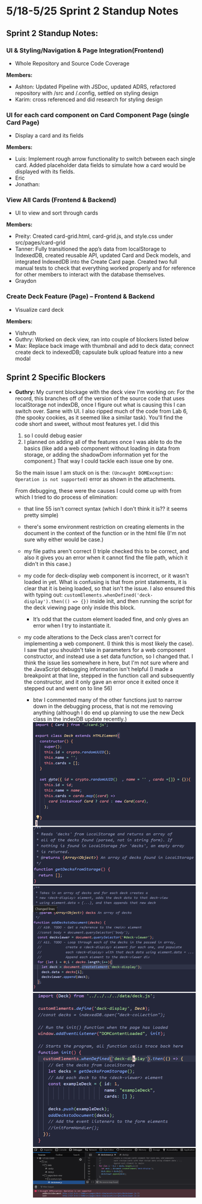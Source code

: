 # 5/18-5/25 Sprint 2 Standup Notes

## Sprint 2 Standup Notes:

### UI & Styling/Navigation & Page Integration(Frontend)

- Whole Repository and Source Code Coverage

**Members:**

- Ashton: Updated Pipeline with JSDoc, updated ADRS, refactored repository with /src and /.config, settled on styling design
- Karim: cross referenced and did research for styling design

### UI for each card component on Card Component Page (single Card Page)

- Display a card and its fields

**Members:**

- Luis: Implement rough arrow functionality to switch between each single card. Added placeholder data fields to simulate how a card would be displayed with its fields.
- Eric
- Jonathan:

### View All Cards (Frontend & Backend)

- UI to view and sort through cards

**Members:**

- Preity: Created card-grid.html, card-grid.js, and style.css under src/pages/card-grid
- Tanner: Fully transitioned the app’s data from localStorage to IndexedDB, created reusable API, updated Card and Deck models, and integrated IndexedDB into the Create Card page. Created two full manual tests to check that everything worked properly and for reference for other members to interact with the database themselves.
- Graydon

### Create Deck Feature (Page) – Frontend & Backend

- Visualize card deck

**Members:**

- Vishruth
- Guthry: Worked on deck view, ran into couple of blockers listed below
- Max: Replace back image with thumbnail and add to deck data; connect create deck to indexedDB; capsulate bulk upload feature into a new modal

## Sprint 2 Specific Blockers

- **Guthry:**
  My current blockage with the deck view I'm working on:
  For the record, this branches off of the version of the source code that uses localStorage not indexDB, once I figure out what is causing this I can switch over. Same with UI.
  I also ripped much of the code from Lab 6, (the spooky cookies, as it seemed like a similar task).
  You'll find the code short and sweet, without most features yet. I did this

  1. so I could debug easier
  2. I planned on adding all of the features once I was able to do the basics (like add a web component without loading in data from storage, or adding the shadowDom information yet for the component.) That way I could tackle each issue one by one.

  So the main issue I am stuck on is the:
  `(Uncaught DOMException: Operation is not supported)` error as shown in the attachments.

  From debugging, these were the causes I could come up with from which I tried to do process of elimination:

  - that line 55 isn't correct syntax (which I don't think it is?? it seems pretty simple)
  - there's some environment restriction on creating elements in the document in the context of the function or in the html file (I'm not sure why either would be case.)
  - my file paths aren't correct (I triple checked this to be correct, and also it gives you an error when it cannot find the file path, which it didn't in this case.)
  - my code for deck-display web component is incorrect, or it wasn't loaded in yet. What is confusing is that from print statements, it is clear that it is being loaded, so that isn't the issue. I also ensured this with typing out:
    `customElements.whenDefined('deck-display').then(() => {})` inside init, and then running the script for the deck viewing page only inside this block.

    - It’s odd that the custom element loaded fine, and only gives an error when I try to instantiate it.

  - my code alterations to the Deck class aren't correct for implementing a web component. (I think this is most likely the case). I saw that you shouldn't take in parameters for a web component constructor, and instead use a set data function, so I changed that. I think the issue lies somewhere in here, but I'm not sure where and the JavaScript debugging information isn't helpful (I made a breakpoint at that line, stepped in the function call and subsequently the constructor, and it only gave an error once it exited once it stepped out and went on to line 56)

    - btw I commented many of the other functions just to narrow down in the debugging process, that is not me removing anything (although I do end up planning to use the new Deck class in the indexDB update recently.)
      ![sp2guthryblocker1](../screenshots/SP2-guthryblocker1.png)
      ![sp2guthryblocker2](../screenshots/SP2-guthryblocker2.png)
      ![sp2guthryblocker3](../screenshots/SP2-guthryblocker3.png)
      ![sp2guthryblocker4](../screenshots/SP2-guthryblocker4.png)
      ![sp2guthryblocker5](../screenshots/SP2-guthryblocker5.png)
